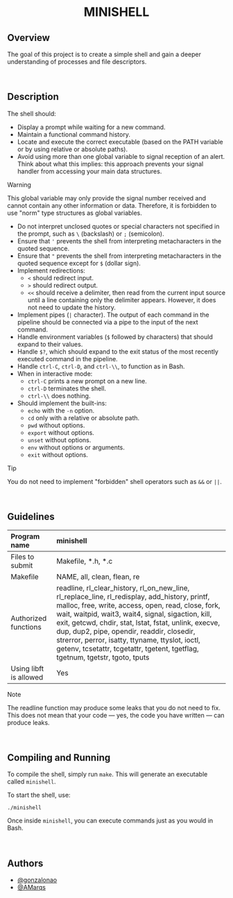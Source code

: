 <h1 align="center">MINISHELL</h1>

## Overview

The goal of this project is to create a simple shell and gain a deeper understanding of processes and file descriptors.

<br>

## Description

The shell should:
- Display a prompt while waiting for a new command.
- Maintain a functional command history.
- Locate and execute the correct executable (based on the PATH variable or by using relative or absolute paths).
- Avoid using more than one global variable to signal reception of an alert. \
Think about what this implies: this approach prevents your signal handler from accessing your main data structures.

> [!WARNING]
> This global variable may only provide the signal number received and cannot contain any other information or data. Therefore, it is forbidden to use "norm" type structures as global variables.

- Do not interpret unclosed quotes or special characters not specified in the prompt, such as `\` (backslash) or `;` (semicolon).
- Ensure that `'` prevents the shell from interpreting metacharacters in the quoted sequence.
- Ensure that `"` prevents the shell from interpreting metacharacters in the quoted sequence except for `$` (dollar sign).
- Implement redirections:
  - `<` should redirect input.
  - `>` should redirect output.
  - `<<`  should receive a delimiter, then read from the current input source until a line containing only the delimiter appears. However, it does not need to update the history.
- Implement pipes (`|` character). The output of each command in the pipeline should be connected via a pipe to the input of the next command.
- Handle environment variables (`$` followed by characters) that should expand to their values.
- Handle `$?`, which should expand to the exit status of the most recently executed command in the pipeline.
- Handle `ctrl-C`, `ctrl-D`, and `ctrl-\\`, to function as in Bash.
- When in interactive mode:
  - `ctrl-C` prints a new prompt on a new line.
  - `ctrl-D` terminates the shell.
  - `ctrl-\\` does nothing.
- Should implement the built-ins:
  - `echo` with the `-n` option.
  - `cd` only with a relative or absolute path.
  - `pwd` without options.
  - `export` without options.
  - `unset` without options.
  - `env` without options or arguments.
  - `exit` without options.

> [!TIP]
> You do not need to implement "forbidden" shell operators such as `&&` or `||`.

<br>

## Guidelines

|       Program name     |           minishell         |
|:-----------------------|:----------------------------|
|     Files to submit    |      Makefile, *.h, *.c     |
|         Makefile       | NAME, all, clean, flean, re |
|  Authorized functions  | readline, rl_clear_history, rl_on_new_line, rl_replace_line, rl_redisplay, add_history, printf, malloc, free, write, access, open, read, close, fork, wait, waitpid, wait3, wait4, signal, sigaction, kill, exit, getcwd, chdir, stat, lstat, fstat, unlink, execve, dup, dup2, pipe, opendir, readdir, closedir, strerror, perror, isatty, ttyname, ttyslot, ioctl, getenv, tcsetattr, tcgetattr, tgetent, tgetflag, tgetnum, tgetstr, tgoto, tputs |
| Using libft is allowed |             Yes             |

> [!NOTE]
> The readline function may produce some leaks that you do not need to fix. This does not mean that your code — yes, the code you have written — can produce leaks.

<br>

## Compiling and Running

To compile the shell, simply run `make`. This will generate an executable called `minishell`.

To start the shell, use:

```
./minishell
```

Once inside `minishell`, you can execute commands just as you would in Bash.

<br>

## Authors
- [@gonzalonao](https://github.com/gonzalonao)
- [@AMarqs](https://github.com/AMarqs)
